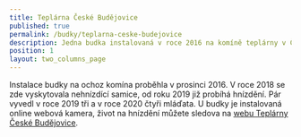 ```yaml
---
title: Teplárna České Budějovice
published: true
permalink: /budky/teplarna-ceske-budejovice
description: Jedna budka instalovaná v roce 2016 na komíně teplárny v Českých Budějovicích.
position: 1
layout: two_columns_page
---
```

Instalace budky na ochoz komína proběhla v prosinci 2016. V roce 2018 se zde vyskytovala nehnízdící samice, od roku 2019 již probíhá hnízdění. Pár vyvedl v roce 2019 tři a v roce 2020 čtyři mláďata. 
U budky je instalovaná online webová kamera, život na hnízdění můžete sledova na [webu Teplárny České Budějovice](http://www.teplarna-cb.cz/hnizdo/).
